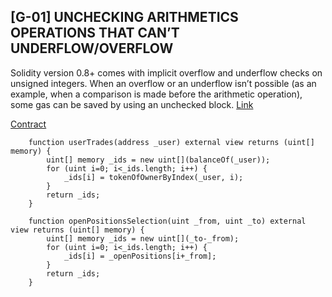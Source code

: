## [G-01] UNCHECKING ARITHMETICS OPERATIONS THAT CAN’T UNDERFLOW/OVERFLOW

Solidity version 0.8+ comes with implicit overflow and underflow checks on unsigned integers. When an overflow or an underflow isn’t possible (as an example, when a comparison is made before the arithmetic operation), some gas can be saved by using an unchecked block.
[Link](https://docs.soliditylang.org/en/v0.8.10/control-structures.html#checked-or-unchecked-arithmetic)

[Contract](https://github.com/code-423n4/2022-12-tigris/blob/main/contracts/Position.sol)

```
    function userTrades(address _user) external view returns (uint[] memory) {
        uint[] memory _ids = new uint[](balanceOf(_user));
        for (uint i=0; i<_ids.length; i++) {
            _ids[i] = tokenOfOwnerByIndex(_user, i);
        }
        return _ids;
    }
```

```
    function openPositionsSelection(uint _from, uint _to) external view returns (uint[] memory) {
        uint[] memory _ids = new uint[](_to-_from);
        for (uint i=0; i<_ids.length; i++) {
            _ids[i] = _openPositions[i+_from];
        }
        return _ids;
    }
```